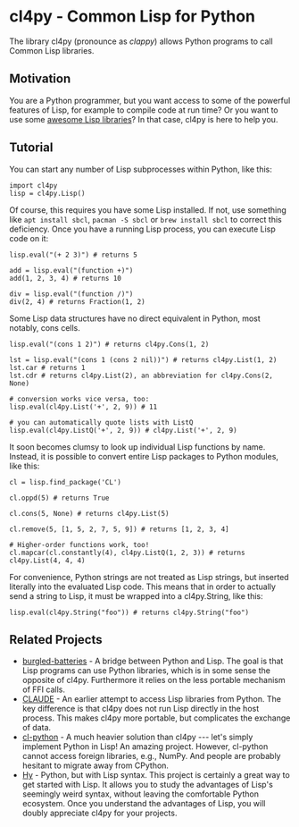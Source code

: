 # cl4py - Common Lisp for Python

The library cl4py (pronounce as _clappy_) allows Python programs to call
Common Lisp libraries.

## Motivation

You are a Python programmer, but you want access to some of the powerful
features of Lisp, for example to compile code at run time? Or you want to
use some [awesome Lisp libraries](http://codys.club/awesome-cl/)?
In that case, cl4py is here to help you.

## Tutorial

You can start any number of Lisp subprocesses within Python, like this:
```
import cl4py
lisp = cl4py.Lisp()
```

Of course, this requires you have some Lisp installed. If not, use
something like `apt install sbcl`, `pacman -S sbcl` or `brew install sbcl`
to correct this deficiency.  Once you have a running Lisp process, you can
execute Lisp code on it:
```
lisp.eval("(+ 2 3)") # returns 5

add = lisp.eval("(function +)")
add(1, 2, 3, 4) # returns 10

div = lisp.eval("(function /)")
div(2, 4) # returns Fraction(1, 2)
```

Some Lisp data structures have no direct equivalent in Python, most
notably, cons cells.

```
lisp.eval("(cons 1 2)") # returns cl4py.Cons(1, 2)

lst = lisp.eval("(cons 1 (cons 2 nil))") # returns cl4py.List(1, 2)
lst.car # returns 1
lst.cdr # returns cl4py.List(2), an abbreviation for cl4py.Cons(2, None)

# conversion works vice versa, too:
lisp.eval(cl4py.List('+', 2, 9)) # 11

# you can automatically quote lists with ListQ
lisp.eval(cl4py.ListQ('+', 2, 9)) # cl4py.List('+', 2, 9)
```

It soon becomes clumsy to look up individual Lisp functions by
name. Instead, it is possible to convert entire Lisp packages to Python
modules, like this:

```
cl = lisp.find_package('CL')

cl.oppd(5) # returns True

cl.cons(5, None) # returns cl4py.List(5)

cl.remove(5, [1, 5, 2, 7, 5, 9]) # returns [1, 2, 3, 4]

# Higher-order functions work, too!
cl.mapcar(cl.constantly(4), cl4py.ListQ(1, 2, 3)) # returns cl4py.List(4, 4, 4)
```

For convenience, Python strings are not treated as Lisp strings, but
inserted literally into the evaluated Lisp code. This means that in order
to actually send a string to Lisp, it must be wrapped into a cl4py.String,
like this:

```
lisp.eval(cl4py.String("foo")) # returns cl4py.String("foo")

```


## Related Projects
- [burgled-batteries](https://github.com/pinterface/burgled-batteries) - A
     bridge between Python and Lisp. The goal is that Lisp programs can use
     Python libraries, which is in some sense the opposite of
     cl4py. Furthermore it relies on the less portable mechanism of FFI
     calls.
- [CLAUDE](https://www.nicklevine.org/claude/) - An earlier attempt to
    access Lisp libraries from Python. The key difference is that cl4py
    does not run Lisp directly in the host process. This makes cl4py more
    portable, but complicates the exchange of data.
- [cl-python](https://github.com/metawilm/cl-python) - A much heavier
    solution than cl4py --- let's simply implement Python in Lisp! An
    amazing project. However, cl-python cannot access foreign libraries,
    e.g., NumPy. And people are probably hesitant to migrate away from
    CPython.
- [Hy](http://docs.hylang.org/en/stable/) - Python, but with Lisp
    syntax. This project is certainly a great way to get started with
    Lisp. It allows you to study the advantages of Lisp's seemingly weird
    syntax, without leaving the comfortable Python ecosystem. Once you
    understand the advantages of Lisp, you will doubly appreciate cl4py for
    your projects.
